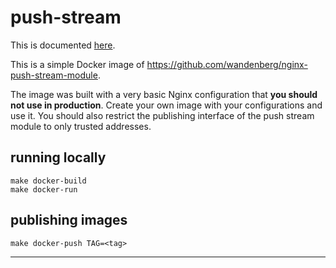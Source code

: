 # push-stream

This is documented [here](https://github.com/pushaas/pushaas-docs#component-push-stream).

This is a simple Docker image of https://github.com/wandenberg/nginx-push-stream-module.

The image was built with a very basic Nginx configuration that **you should not use in production**. Create your own image with your configurations and use it. You should also restrict the publishing interface of the push stream module to only trusted addresses.

## running locally

```shell
make docker-build
make docker-run
```

## publishing images

```shell
make docker-push TAG=<tag>
```

---
